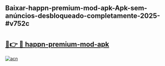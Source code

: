 ## Baixar-happn-premium-mod-apk-Apk-sem-anúncios-desbloqueado-completamente-2025-#v752c

# <h2><a href="https://ainizakaria.my?title=happn-premium-mod-apk&ref=20M">🔗👉 🔴 happn-premium-mod-apk</a></h2>

[![acn](https://github.com/user-attachments/assets/0f9c940e-d8b0-45ae-aac7-cd30a18b3e1c)](https://ainizakaria.my?title=happn-premium-mod-apk&ref=20M)

